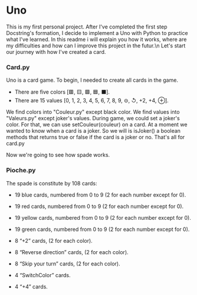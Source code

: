 # Uno
This is my first personal project. After I've completed the first step Docstring's formation, I decide to implement a Uno with Python to practice what I've learned.
In this readme i will explain you how it works, where are my difficulties and how can I improve this project in the futur.\n
Let's start our journey with how I've created a card.

### Card.py
Uno is a card game. To begin, I needed to create all cards in the game. 
* There are five colors [🟥, 🟨, 🟩, 🟦, ⬛]. 
* There are 15 values [0, 1, 2, 3, 4, 5, 6, 7, 8, 9, ⊝, ↺, +2, +4, ⊕].

We find colors into "Couleur.py" except black color.
We find values into "Valeurs.py" except joker's values.
During game, we could set a joker's color. For that, we can use setCouleur(couleur) on a card.
At a moment we wanted to know when a card is a joker. So we will is isJoker() a boolean methods that returns true or false if the card is a joker or no.
That's all for card.py

Now we're going to see how spade works.

### Pioche.py
The spade is constitute by 108 cards:
+ 19 blue cards, numbered from 0 to 9 (2 for each number except for 0).
+ 19 red cards, numbered from 0 to 9 (2 for each number except for 0).
+ 19 yellow cards, numbered from 0 to 9 (2 for each number except for 0).
+ 19 green cards, numbered from 0 to 9 (2 for each number except for 0).

+ 8 “+2” cards, (2 for each color).
+ 8 “Reverse direction” cards, (2 for each color).
+ 8 “Skip your turn” cards, (2 for each color).
+ 4 “SwitchColor” cards.
- 4 “+4” cards.
